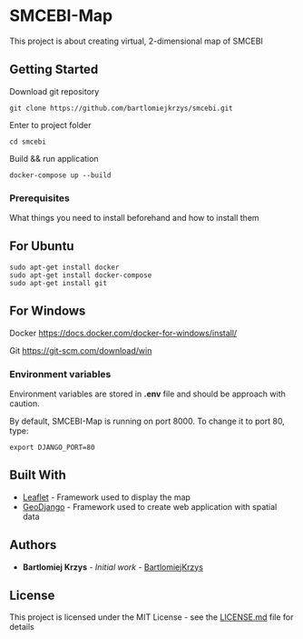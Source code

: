 # SMCEBI-Map

This project is about creating virtual, 2-dimensional map of SMCEBI

## Getting Started

Download git repository

```
git clone https://github.com/bartlomiejkrzys/smcebi.git
```

Enter to project folder

```
cd smcebi
```

Build && run application

```
docker-compose up --build
```


### Prerequisites

What things you need to install beforehand and how to install them

## For Ubuntu

```
sudo apt-get install docker
sudo apt-get install docker-compose
sudo apt-get install git
```

## For Windows

Docker https://docs.docker.com/docker-for-windows/install/

Git https://git-scm.com/download/win


### Environment variables

Environment variables are stored in **.env** file and should be approach with caution.

By default, SMCEBI-Map is running on port 8000. To change it to port 80, type:

```
export DJANGO_PORT=80
```

## Built With

* [Leaflet](http://leafletjs.com/) - Framework used to display the map
* [GeoDjango](https://docs.djangoproject.com/en/2.0/ref/contrib/gis/) - Framework used to create web application with spatial data

## Authors

* **Bartlomiej Krzys** - *Initial work* - [BartlomiejKrzys](https://github.com/bartlomiejkrzys)

## License

This project is licensed under the MIT License - see the [LICENSE.md](LICENSE.md) file for details

